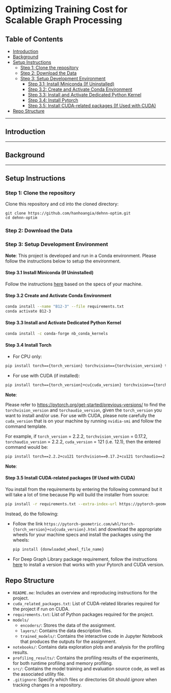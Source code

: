 # Optimizing Training Cost for  Scalable Graph Processing

## Table of Contents
- [Introduction](#introduction)
- [Background](#background)
- [Setup Instructions](#setup-instructions)
  - [Step 1: Clone the repository](#step-1-clone-the-repository)
  - [Step 2: Download the Data](#step-2-download-the-data)
  - [Step 3: Setup Development Environment](#step-3-setup-development-environment)
    - [Step 3.1: Install Miniconda (If Uninstalled)](#step-31-install-miniconda-if-uninstalled)
    - [Step 3.2: Create and Activate Conda Environment](#step-32-create-and-activate-conda-environment)
    - [Step 3.3: Install and Activate Dedicated Python Kernel](#step-33-install-and-activate-dedicated-python-kernel)
    - [Step 3.4: Install Pytorch](#step-34-install-pytorch)
    - [Step 3.5: Install CUDA-related packages (If Used with CUDA)](#step-35-install-cuda-related-packages-if-used-with-cuda)
- [Repo Structure](#repo-structure)

---

## Introduction

---

## Background

---

## Setup Instructions

### Step 1: Clone the repository

Clone this repository and cd into the cloned directory:

```
git clone https://github.com/hanhoangia/dehnn-optim.git
cd dehnn-optim
```

### Step 2: Download the Data


### Step 3: Setup Development Environment

**Note**: This project is developed and run in a Conda environment. Please follow the instructions below to setup the environment.

#### Step 3.1 Install Miniconda (If Uninstalled)

Follow the instructions [here](https://docs.anaconda.com/miniconda/install/) based on the specs of your machine.

#### Step 3.2 Create and Activate Conda Environment

```bash
conda install --name "B12-3" --file requirements.txt
conda activate B12-3
```

#### Step 3.3 Install and Activate Dedicated Python Kernel

```bash
conda install -c conda-forge nb_conda_kernels
```

#### Step 3.4 Install Torch

- For CPU only:

```bash
pip install torch=={torch_version} torchvision=={torchvision_version} torchaudio=={torchaudio_version}
```

- For use with CUDA (if installed):

```bash
pip install torch=={torch_version}+cu{cuda_version} torchvision=={torchvision_version}+cu{cuda_version} torchaudio=={torchaudio_version} --extra-index-url https://download.pytorch.org/whl/cu{cuda_version}
```

**Note**: 

Please refer to https://pytorch.org/get-started/previous-versions/ to find the `torchvision_version` and `torchaudio_version`, given the `torch_version` you want to install and/or use. For use with CUDA, please note carefully the `cuda_version` that is on your machine by running `nvidia-smi` and follow the command template.

For example, if `torch_version` = 2.2.2, `torchvision_version` = 0.17.2, `torchaudio_version` = 2.2.2, `cuda_version` = 121 (i.e. 12.1), then the entered command would be:

```bash
pip install torch==2.2.2+cu121 torchvision==0.17.2+cu121 torchaudio==2.2.2 --extra-index-url https://download.pytorch.org/whl/cu121
```

**Note**: 

#### Step 3.5 Install CUDA-related packages (If Used with CUDA)

You install from the requirements by entering the following command but it will take a lot of time because Pip will build the installer from source:

```bash
pip install -r requirements.txt --extra-index-url https://pytorch-geometric.com/whl/torch-{torch_version}+cu{cuda_version}.html
```

Instead, do the following: 

- Follow the link `https://pytorch-geometric.com/whl/torch-{torch_version}+cu{cuda_version}.html` and download the appropriate wheels for your machine specs and install the packages using the wheels:

  

  ```bash
  pip install {donwloaded_wheel_file_name}
  ```


- For Deep Graph Library package requirement, follow the instructions [here](https://www.dgl.ai/pages/start.html) to install a version that works with your Pytorch and CUDA version.

## Repo Structure

- `README.me`: Includes an overview and reproducing instructions for the project.
- `cuda_related_packages.txt`: List of CUDA-related libraries required for the project if run on CUDA.
- `requirements.txt`: List of Python packages required for the project.
- `models/`
  - `encoders/`: Stores the data of the assignment.
  - `layers/`: Contains the data description files.
  - `trained_models/`: Contains the interactive code in Jupyter Notebook that produces the outputs for the assignment.
- `notebooks/`: Contains data exploration plots and analysis for the profiling results.
- `profiling_results/`: Contains the profiling results of the experiments, for both runtime profiling and memory profiling.
- `src/`: Contains the model training and evaluation source code, as well as the associated utility file.
- `.gitignore`:  Specify which files or directories Git should *ignore* when tracking changes in a repository.
